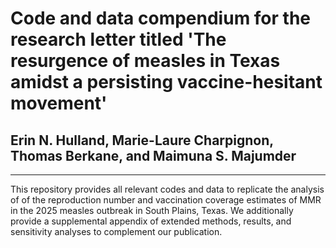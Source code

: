 # Code and data compendium for the research letter titled 'The resurgence of measles in Texas amidst a persisting vaccine-hesitant movement'

## Erin N. Hulland, Marie-Laure Charpignon, Thomas Berkane, and Maimuna S. Majumder
______

This repository provides all relevant codes and data to replicate the analysis of of the reproduction number and vaccination coverage estimates of MMR in the 2025 measles outbreak in South Plains, Texas. We additionally provide a supplemental appendix of extended methods, results, and sensitivity analyses to complement our publication.

